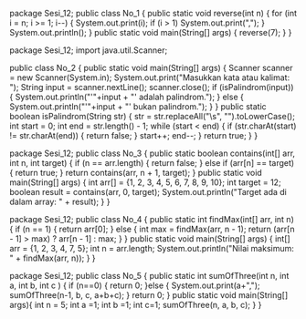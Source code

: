 package Sesi_12;
public class No_1 {
    public static void reverse(int n) {
        for (int i = n; i >= 1; i--) {
            System.out.print(i);
            if (i > 1) System.out.print(",");
        }
        System.out.println();
    }
    public static void main(String[] args) {
        reverse(7); 
    }
}


package Sesi_12;
import java.util.Scanner;

public class No_2 {
    public static void main(String[] args) {
        Scanner scanner = new Scanner(System.in);
        System.out.print("Masukkan kata atau kalimat: ");
        String input = scanner.nextLine();
        scanner.close();
        if (isPalindrom(input)) {
            System.out.println("'"+input + "' adalah palindrom.");
        } else {
            System.out.println("'"+input + "' bukan palindrom.");
        }
    }
    public static boolean isPalindrom(String str) {
        str = str.replaceAll("\\s", "").toLowerCase(); 
        int start = 0;
        int end = str.length() - 1;
        while (start < end) {
            if (str.charAt(start) != str.charAt(end)) {
                return false;
            }
            start++;
            end--;
        }
        return true;
    }
}


package Sesi_12;
public class No_3 {
    public static boolean contains(int[] arr, int n, int target) {
        if (n == arr.length) {
            return false;
        } else if (arr[n] == target) {
            return true;
        }
        return contains(arr, n + 1, target);
    }
    public static void main(String[] args) {
        int arr[] = {1, 2, 3, 4, 5, 6, 7, 8, 9, 10};
        int target = 12;
        boolean result = contains(arr, 0, target);
        System.out.println("Target ada di dalam array: " + result);
    }
    }


   package Sesi_12;
public class No_4 {
        public static int findMax(int[] arr, int n) {
            if (n == 1) {
                return arr[0];
            } else {
                int max = findMax(arr, n - 1);
                return (arr[n - 1] > max) ? arr[n - 1] : max;
            }
        }
        public static void main(String[] args) {
            int[] arr = {1, 2, 3, 4, 7, 5};
            int n = arr.length;
            System.out.println("Nilai maksimum: " + findMax(arr, n));
        }
    }  


  package Sesi_12;
public class No_5 {
    public static int sumOfThree(int n, int a, int b, int c ) {
        if (n==0) {
            return 0;
        }else {
            System.out.print(a+",");
            sumOfThree(n-1, b, c, a+b+c);
        }
        return 0;
    }
    public static void main(String[] args){
      int n = 5;
      int a =1;
        int b =1;
        int c=1;
        sumOfThree(n, a, b, c);
    }
}
